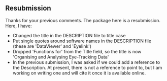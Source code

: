 ## Resubmission
Thanks for your previous comments. The package here is a resubmission. Here, I have:
  
* Changed the title in the DESCRIPTION file to title case
* Put single quotes around software names in the DESCRIPTION file (these are 'DataViewer' and 'Eyelink')
* Dropped 'Functions for' from the Title field, so the title is now 'Organising and Analysing Eye-Tracking Data'
* In the previous submission, I was asked if we could add a reference to the Description. At present, there is not a reference to point to, but I am working on writing one and will cite it once it is available online.

